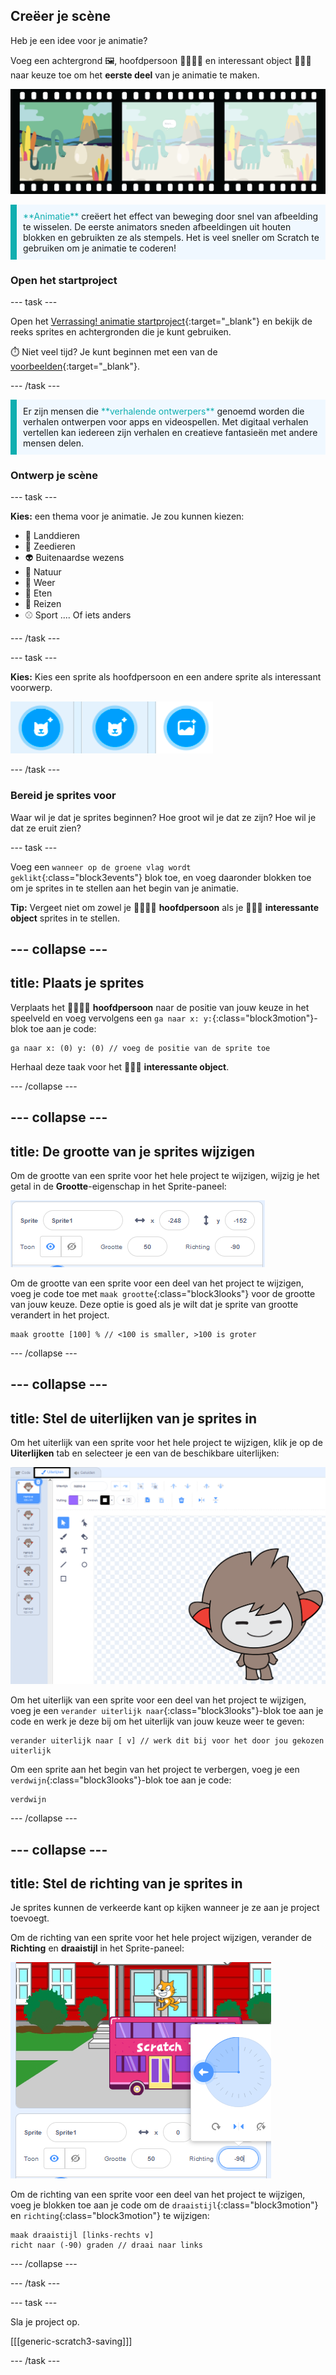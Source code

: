 ## Creëer je scène

Heb je een idee voor je animatie?

Voeg een achtergrond 🖼️, hoofdpersoon 🐙👩‍🦼🦖 en interessant object 🎂🎾🎁 naar keuze toe om het **eerste deel** van je animatie te maken.

![Een filmstrip met 3 frames. Het eerste frame wordt gemarkeerd. Het frame toont een scène met hoofdpersoon, object en achtergrond.](images/scene.png)

<p style="border-left: solid; border-width:10px; border-color: #0faeb0; background-color: aliceblue; padding: 10px;">
  <span style="color: #0faeb0">**Animatie**</span> creëert het effect van beweging door snel van afbeelding te wisselen. De eerste animators sneden afbeeldingen uit houten blokken en gebruikten ze als stempels. Het is veel sneller om Scratch te gebruiken om je animatie te coderen!
</p>

### Open het startproject

--- task ---

Open het [Verrassing! animatie startproject](https://scratch.mit.edu/projects/582222532/editor){:target="_blank"} en bekijk de reeks sprites en achtergronden die je kunt gebruiken.

⏱️ Niet veel tijd? Je kunt beginnen met een van de [voorbeelden](https://scratch.mit.edu/studios/29075822){:target="_blank"}.

--- /task ---

<p style="border-left: solid; border-width:10px; border-color: #0faeb0; background-color: aliceblue; padding: 10px;">
Er zijn mensen die <span style="color: #0faeb0">**verhalende ontwerpers**</span> genoemd worden die verhalen ontwerpen voor apps en videospellen. Met digitaal verhalen vertellen kan iedereen zijn verhalen en creatieve fantasieën met andere mensen delen.
</p>

### Ontwerp je scène

--- task ---

**Kies:** een thema voor je animatie. Je zou kunnen kiezen:

+ 🐯 Landdieren
+ 🐠 Zeedieren
+ 👽 Buitenaardse wezens
+ 🌿 Natuur
+ 🌈 Weer
+ 🌮 Eten
+ 🚀 Reizen
+ ⚾ Sport .... Of iets anders

--- /task ---

--- task ---

**Kies:** Kies een sprite als hoofdpersoon en een andere sprite als interessant voorwerp.

![Twee Kies een Sprite-pictogrammen en een Kies een achtergrond-pictogram.](images/sprites-and-backdrop.png)

--- /task ---

### Bereid je sprites voor

Waar wil je dat je sprites beginnen? Hoe groot wil je dat ze zijn? Hoe wil je dat ze eruit zien?

--- task ---

Voeg een `wanneer op de groene vlag wordt geklikt`{:class="block3events"} blok toe, en voeg daaronder blokken toe om je sprites in te stellen aan het begin van je animatie.

**Tip:** Vergeet niet om zowel je 🐙👩‍🦼🦖 **hoofdpersoon** als je 🎂🎾🎁 **interessante object** sprites in te stellen.

--- collapse ---
---
title: Plaats je sprites
---

Verplaats het 🐙👩‍🦼🦖 **hoofdpersoon** naar de positie van jouw keuze in het speelveld en voeg vervolgens een `ga naar x: y:`{:class="block3motion"}-blok toe aan je code:

```blocks3
ga naar x: (0) y: (0) // voeg de positie van de sprite toe
```

Herhaal deze taak voor het 🎂🎾🎁 **interessante object**.

--- /collapse ---

--- collapse ---
---
title: De grootte van je sprites wijzigen
---

Om de grootte van een sprite voor het hele project te wijzigen, wijzig je het getal in de **Grootte**-eigenschap in het Sprite-paneel:

![](images/sprite-pane-size.png)

Om de grootte van een sprite voor een deel van het project te wijzigen, voeg je code toe met `maak grootte`{:class="block3looks"} voor de grootte van jouw keuze. Deze optie is goed als je wilt dat je sprite van grootte verandert in het project.

```blocks3
maak grootte [100] % // <100 is smaller, >100 is groter
```

--- /collapse ---

--- collapse ---
---
title: Stel de uiterlijken van je sprites in
---

Om het uiterlijk van een sprite voor het hele project te wijzigen, klik je op de **Uiterlijken** tab en selecteer je een van de beschikbare uiterlijken:

![Het tabblad Uiterlijken, met de beschikbare uiterlijken voor een sprite.](images/nano-costumes.png)

Om het uiterlijk van een sprite voor een deel van het project te wijzigen, voeg je een `verander uiterlijk naar`{:class="block3looks"}-blok toe aan je code en werk je deze bij om het uiterlijk van jouw keuze weer te geven:

```blocks3
verander uiterlijk naar [ v] // werk dit bij voor het door jou gekozen uiterlijk
```

Om een sprite aan het begin van het project te verbergen, voeg je een `verdwijn`{:class="block3looks"}-blok toe aan je code:

```blocks3
verdwijn 
```

--- /collapse ---

--- collapse ---
---
title: Stel de richting van je sprites in
---

Je sprites kunnen de verkeerde kant op kijken wanneer je ze aan je project toevoegt.

Om de richting van een sprite voor het hele project wijzigen, verander de **Richting** en **draaistijl** in het Sprite-paneel:

![Het menu Richting en draaistijl in het Sprite-paneel.](images/sprite-pane-direction.png)

Om de richting van een sprite voor een deel van het project te wijzigen, voeg je blokken toe aan je code om de `draaistijl`{:class="block3motion"} en `richting`{:class="block3motion"} te wijzigen:

```blocks3
maak draaistijl [links-rechts v]
richt naar (-90) graden // draai naar links
```

--- /collapse ---

--- /task ---

--- task ---

Sla je project op.

[[[generic-scratch3-saving]]]

--- /task ---
